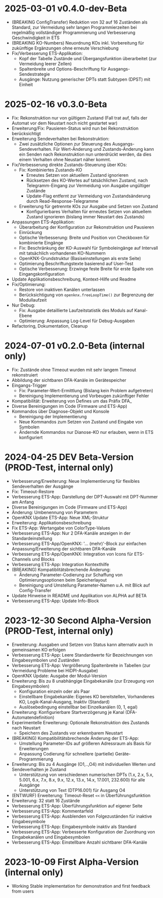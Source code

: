 # 2025-03-01 v0.4.0-dev-Beta

* (BREAKING ConfigTransfer) Reduktion von 32 auf 16 Zuständen als Standard, 
  zur Vermeidung sehr langen Programmierzeiten bei regelmäßig vollständiger Programmierung
  und Verbesserung Geschwindigkeit in ETS
* (BREAKING KO-Numbers) Neuordnung KOs inkl. Vorbereitung für zukünftige Ergänzungen ohne erneute Verschiebung
* Fix/Verbesserung ETS-Applikation:
  * Kopf der Tabelle Zustände und Übergangsfunktion überarbeitet (zur Vermeidung leerer Zellen) 
  * Spaltenbreite und Options-Beschriftung für Ausgangs-Sendestrategie
  * Ausgänge: Nutzung generischer DPTs statt Subtypen (DPST) mit Einheit

# 2025-02-16 v0.3.0-Beta

* Fix: Rekonstruktion nur von gültigem Zustand (Fall trat auf, falls der Automat vor dem Neustart noch nicht gestartet war)
* Erweiterung/Fix: Pausieren-Status wird nun bei Rekonstruktion berücksichtigt 
* Erweiterung Sendeverhalten bei Rekonstruktion:
  * Zwei zusätzliche Optionen zur Steuerung des Ausgangs-Sendeverhalten.
    Für Wert-Änderung und Zustands-Änderung kann ein Senden nach Rekonstruktion nun unterdrückt werden, 
    da dies einem Verhalten ohne Neustart näher kommt.
* Fix/Verbesserung direkte Zustands-Steuerung über KOs:
  * Fix: Kombiniertes Zustands-KO
    * Erneutes Setzen von aktuellem Zustand ignorieren
    * Rücksetzen des KO-Wertes auf tatsächlichen Zustand, nach Telegramm-Eingang zur Vermeidung von Ausgabe ungültiger Zustände
    * Update-Flag entfernt zur Vermeidung von Zustandsänderung durch Read-Response-Telegramme
  * Erweiterung für getrennte KOs zur Ausgabe und Setzen von Zustand
    * Konfigurierbares Verhalten für erneutes Setzen von aktuellem Zustand ignorieren (bislang immer Neustart des Zustands)
* Anpassungen ETS-Applikation:
  * Überarbeitung der Konfiguration zur Rekonstruktion und Pausieren 
  * Einrückung
  * Optische Verbesserung: Breite und Position von Checkboxen für kombinierte Eingänge
  * Fix: Beschränkung der KO-Auswahl für Symboleingänge auf Intervall mit tatsächlich vorhandenen KO-Nummern
  * OpenKNX-Grundstruktur (Basiseinstellungen als erste Seite)
  * Optimierung Beschriftungstexte basierend auf User-Test
  * Optische Verbesserung: Erzwinge feste Breite für erste Spalte von Eingangskonfiguration
* Update Applikationsbeschreibung, Kontext-Hilfe und Readme
* Fix/Optimierung:
  * Restore von inaktiven Kanälen unterlassen
  * Berücksichtigung von `openknx.freeLoopTime()` zur Begrenzung der Modullaufzeit
* Nur Debug:
  * Fix: Ausgabe detaillierte Laufzeitstatistik des Moduls auf Kanal-Ebene
  * Optimierung: Anpassung Log-Level für Debug-Ausgaben
* Refactoring, Dokumentation, Cleanup


# 2024-07-01 v0.2.0-Beta (internal only)

* Fix: Zustände ohne Timeout wurden mit sehr langem Timeout rekonstruiert 
* Abbildung der sichtbaren DFA-Kanäle im Gerätespeicher
* Eingangs-Trigger
  * Fix: Parameter-Wert-Ermittlung (Bislang kein Problem aufgetreten)
  * Bereinigung Implementierung und Vorbeugen zukünftiger Fehler
* Kompatibilität: Erweiterung von Defines um das Präfix DFA_ 
* Diverse Bereinigungen im Code (Firmware und ETS-App)
* Kommandos über Diagnose-Objekt und Konsole
  * Bereinigung der Implementierung
  * Neue Kommandos zum Setzen von Zustand <!-- (`dfaNN state=SS`) --> und Eingabe von Symbolen <!-- (`dfaNN symbol=X`) -->
  * Ändernde Kommandos nur Dianose-KO nur erlauben, wenn in ETS konfiguriert


# 2024-04-25 DEV Beta-Version (PROD-Test, internal only)

* Verbesserung/Erweiterung: Neue Implementierung für flexibles Sendeverhalten der Ausgänge
* Fix: Timeout-Restore
* Verbesserung ETS-App: Darstellung der DPT-Auswahl mit DPT-Nummer am Anfang
* Diverse Bereinigungen im Code (Firmware und ETS-App)
* Änderung: Umbenennung von Parametern
* OpenKNX Update ETS-App: Neue XML-Struktur
* Erweiterung: Applikationsbeschreibung
* Fix ETS-App: Wertangabe von ColorType-Values
* Verbesserung ETS-App: Nur 2 DFA-Kanäle anzeigen in der Standardeinstellung
* Verbesserung ETS-App/OpenKNX: '... (mehr)'-Block zur einfachen Anpassung/Erweiterung der sichtbaren DFA-Kanäle
* Verbesserung ETS-App/OpenKNX: Integration von Icons für ETS-Channels und Blocks
* Verbesserung ETS-App: Integration Kontexthilfe
* (BREAKING) Kompatiblitätsbrechende Änderung:
  * Änderung Parameter-Codierung zur Schaffung von Optimierungsoptionen beim Speicherlayout
  * Bereinigung und Umstellung Parameter-Namen u.A. mit Blick auf Config-Transfer
* Update Hinweise in README und Applikation von ALPHA auf BETA
* Verbesserung ETS-App: Update Info-Block


# 2023-12-30 Second Alpha-Version (PROD-Test, internal only)

* Erweiterung: Ausgaben und Setzen von Status kann alternativ auch in gemeinsamen KO erfolgen
* Verbesserung ETS-App: Leere Standardwerte für Bezeichnungen von Eingabesymbolen und Zuständen
* Verbesserung ETS-App: Vergrößerung Spaltenbreite in Tabellen (zur Vermeidung Probleme bei HiDPI-Ausgabe)
* OpenKNX Update: Ausgabe der Modul-Version
* Erweiterung: Bis zu 8 unabhängige Eingabekanäle (zur Erzeugung von Eingabesymbolen)
  * Konfiguration einzeln oder als Paar
  * Einstellbare Eingabekanäle: Eigenes KO bereitstellen, Vorhandenes KO, Logik-Kanal-Ausgang, Inaktiv (Standard)  
  * Auslösebedingung einstellbar bei Einzelkanälen (0, 1, egal)
* Erweiterung: Konfigurierbare Startverzögerung je Kanal (DFA-Automatendefinition)
* Experimentelle Erweiterung: Optionale Rekonstruktion des Zustands nach Neustart 
  * Speichern des Zustands vor erkennbarem Neustart
* (BREAKING) Kompatibilitätsbrechende Änderung der ETS-App: 
  * Umstellung Parameter-IDs auf größeren Adressraum als Basis für Erweiterungen
  * Anpassung Codierung für schnellere (partielle) Geräte-Programmierung
* Erweiterung: Bis zu 4 Ausgänge (O1,..,O4) mit individuellen Werten und Sendeverhalten je Zustand
  * Unterstützung von verschiedenen numerischen DPTs (1.x, 2.x, 5.x, 5.001, 6.x, 7.x, 8.x, 9.x, 12.x, 13.x, 14.x, 17.001, 232.600) für alle Ausgänge
  * Unterstützung von Text (DTP16.001) für Ausgang O4
* (ENTWURF) Erweiterung: Timeout-Reset `<<` in Überführungsfunktion
* Erweiterung: 32 statt 16 Zustände
* Verbesserung ETS-App: Überführungsfunktion auf eigener Seite
* Verbesserung ETS-App: Kommentarfeld
* Verbesserung ETS-App: Ausblenden von Folgezuständen für inaktive Eingabesymbole
* Verbesserung ETS-App: Eingabesymbole inaktiv als Standard 
* Verbesserung ETS-App: Verbesserte Konfiguration der Zuordnung von Eingabekanälen und Eingabesymbolen
* Verbesserung ETS-App: Einstellbare Anzahl sichtbarer DFA-Kanäle


# 2023-10-09 First Alpha-Version (internal only)

* Working Stable implementation for demonstration and first feedback from users